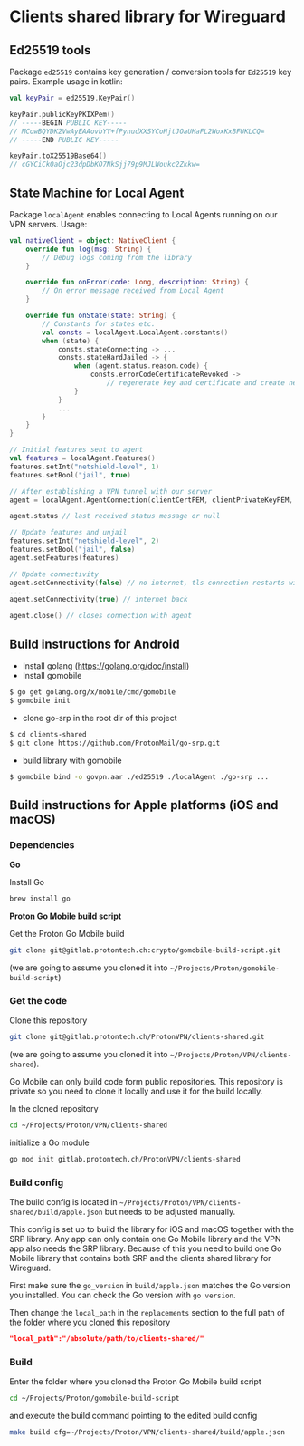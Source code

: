 # Clients shared library for Wireguard

## Ed25519 tools

Package `ed25519` contains key generation / conversion tools for `Ed25519` key pairs. Example usage in kotlin:
```kotlin
val keyPair = ed25519.KeyPair()

keyPair.publicKeyPKIXPem()
// -----BEGIN PUBLIC KEY-----
// MCowBQYDK2VwAyEAAovbYY+fPynudXXSYCoHjtJOaUHaFL2WoxKxBFUKLCQ=
// -----END PUBLIC KEY-----

keyPair.toX25519Base64()
// cGYCiCkQaOjc23dpDbKO7NkSjj79p9MJLWoukc2Zkkw=
```

## State Machine for Local Agent

Package `localAgent` enables connecting to Local Agents running on our VPN servers. Usage:
```kotlin
val nativeClient = object: NativeClient {
    override fun log(msg: String) {
        // Debug logs coming from the library
    }

    override fun onError(code: Long, description: String) {
        // On error message received from Local Agent
    }

    override fun onState(state: String) {
        // Constants for states etc.
        val consts = localAgent.LocalAgent.constants()
        when (state) {
            consts.stateConnecting -> ...
            consts.stateHardJailed -> {
                when (agent.status.reason.code) {
                    consts.errorCodeCertificateRevoked ->
                        // regenerate key and certificate and create new AgentConnection
                }
            }
            ...
        }
    }
}

// Initial features sent to agent
val features = localAgent.Features()
features.setInt("netshield-level", 1)
features.setBool("jail", true)

// After establishing a VPN tunnel with our server
agent = localAgent.AgentConnection(clientCertPEM, clientPrivateKeyPEM, serverRootCerts, "ip:port", nativeClient, features)

agent.status // last received status message or null

// Update features and unjail
features.setInt("netshield-level", 2)
features.setBool("jail", false)
agent.setFeatures(features)

// Update connectivity
agent.setConnectivity(false) // no internet, tls connection restarts will pause until connectivity is back
...
agent.setConnectivity(true) // internet back

agent.close() // closes connection with agent
```
## Build instructions for Android

* Install golang (https://golang.org/doc/install)
* Install gomobile
```bash
$ go get golang.org/x/mobile/cmd/gomobile
$ gomobile init
```
* clone go-srp in the root dir of this project
```bash
$ cd clients-shared
$ git clone https://github.com/ProtonMail/go-srp.git
```
* build library with gomobile
```bash
$ gomobile bind -o govpn.aar ./ed25519 ./localAgent ./go-srp ...
```

## Build instructions for Apple platforms (iOS and macOS)

### Dependencies

**Go**

Install Go

```bash
brew install go
```

**Proton Go Mobile build script**

Get the Proton Go Mobile build 

```bash
git clone git@gitlab.protontech.ch:crypto/gomobile-build-script.git
``` 

(we are going to assume you cloned it into `~/Projects/Proton/gomobile-build-script`)

### Get the code

Clone this repository 

```bash
git clone git@gitlab.protontech.ch/ProtonVPN/clients-shared.git
```

(we are going to assume you cloned it into `~/Projects/Proton/VPN/clients-shared`). 

Go Mobile can only build code form public repositories. This repository is private so you need to clone it locally and use it for the build locally.

In the cloned repository 

```bash
cd ~/Projects/Proton/VPN/clients-shared
```

initialize a Go module

```bash
go mod init gitlab.protontech.ch/ProtonVPN/clients-shared
```

### Build config

The build config is located in `~/Projects/Proton/VPN/clients-shared/build/apple.json` but needs to be adjusted manually. 

This config is set up to build the library for iOS and macOS together with the SRP library. Any app can only contain one Go Mobile library and the VPN app also needs the SRP library. Because of this you need to build one Go Mobile library that contains both SRP and the clients shared library for Wireguard.

First make sure the `go_version` in `build/apple.json` matches the Go version you installed. You can check the Go version with `go version`. 

Then change the `local_path` in the `replacements` section to the full path of the folder where you cloned this repository

```json
"local_path":"/absolute/path/to/clients-shared/"
```

### Build

Enter the folder where you cloned the Proton Go Mobile build script

```bash
cd ~/Projects/Proton/gomobile-build-script
```

and execute the build command pointing to the edited build config

```bash
make build cfg=~/Projects/Proton/VPN/clients-shared/build/apple.json
```
